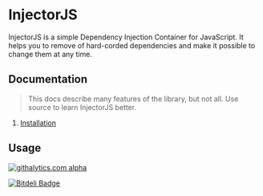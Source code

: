 InjectorJS
==========

InjectorJS is a simple Dependency Injection Container for JavaScript. It helps you to remove of hard-corded
dependencies and make it possible to change them at any time.

Documentation
-------------

> This docs describe many features of the library, but not all. Use source to learn InjectorJS better.

1. [Installation](https://github.com/alexpods/InjectorJS/blob/master/docs/1.installation.md)


Usage
-----


[![githalytics.com alpha](https://cruel-carlota.pagodabox.com/c5cb0521484ffc4a85e86105fef31a0a "githalytics.com")](http://githalytics.com/alexpods/injectorjs)

[![Bitdeli Badge](https://d2weczhvl823v0.cloudfront.net/alexpods/injectorjs/trend.png)](https://bitdeli.com/free "Bitdeli Badge")

